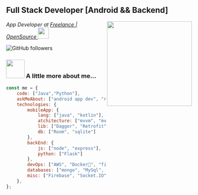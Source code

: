 <h2>Full Stack Developer [Android && Backend]</h2>
<img align='right' src="https://media.giphy.com/media/xUOrwizmKFlodO7tEk/giphy.gif" width="230">
<p><em>App Developer at <a href="https://www.github.com/manismachine"> Freelance | OpenSource </a><img src="https://media.giphy.com/media/xUOrwizmKFlodO7tEk/giphy.gif" width="30"> 
</em></p>

![GitHub followers](https://img.shields.io/github/followers/manismachine?label=Follow&style=social)


### <img src="https://media.giphy.com/media/HCkbgKLdLWq3OCV8YM/giphy.gif" width="50"> A little more about me...  

```javascript
const me = {
    code: ["Java","Python"],
    askMeAbout: ["android app dev", "rest api dev", "tech", "cyber security"],
    technologies: {
        mobileApp: {
            lang: ["java", "kotlin"],
            atchitecture: ["mvvm", "mvc"],
            lib: ["Dagger", "Retrofit"]
            db: ["Room", "sqlite"]
        },
        backEnd: {
            js: ["node", "express"],
            python: ["Flask"]
        },
        devOps: ["AWS", "Docker🐳", "firebase", "Nginx"],
        databases: ["mongo", "MySql", "sqlite"],
        misc: ["Firebase", "Socket.IO"]
    },
};
```
